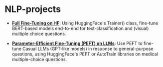 # NLP-projects

- **[Full Fine-Tuning on HF](https://github.com/Yushi-Y/NLP-projects/tree/main/Full_FT_HF)**: Using HuggingFace's Trainer() class, fine-tune BERT-based models end-to-end for text-classification and (visual) multiple choice questions.
  
- **[Parameter-Efficient Fine-Tuning (PEFT) on LLMs](https://github.com/Yushi-Y/NLP-projects/tree/main/LLM_PEFT_HF)**: Use PEFT to fine-tune Casual LLMs (GPT-like models) in response to general-purpose questions, using HuggingFace's PEFT or AutoTrain libraries on medical multiple-choice questions.

